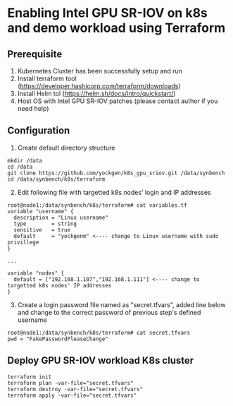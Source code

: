 # Enabling Intel GPU SR-IOV on k8s and demo workload using Terraform

## Prerequisite
1. Kubernetes Cluster has been successfully setup and run
2. Install terraform tool (https://developer.hashicorp.com/terraform/downloads)
3. Install Helm tol (https://helm.sh/docs/intro/quickstart/)
4. Host OS with Intel GPU SR-IOV patches (please contact author if you need help)


## Configuration

1. Create default directory structure
```
mkdir /data
cd /data
git clone https://github.com/yockgen/k8s_gpu_sriov.git /data/synbench
cd /data/synbench/k8s/terraform
```

2. Edit following file with targetted k8s nodes' login and IP addresses
```
root@node1:/data/synbench/k8s/terraform# cat variables.tf
variable "username" {
  description = "Linux username"
  type        = string
  sensitive   = true
  default     = "yockgenm" <---- change to Linux username with sudo privillege
}

...

variable "nodes" {
  default = ["192.168.1.107","192.168.1.111"] <---- change to targetted k8s nodes' IP addresses
}

```
3. Create a login password file named as "secret.tfvars", added line below and change to the correct password of previous step's defined username
```
root@node1:/data/synbench/k8s/terraform# cat secret.tfvars
pwd = "FakePasswordPleaseChange"
```


## Deploy GPU SR-IOV workload K8s cluster
```
terraform init    
terraform plan -var-file="secret.tfvars"     
terraform destroy -var-file="secret.tfvars"   
terraform apply -var-file="secret.tfvars"   
```
